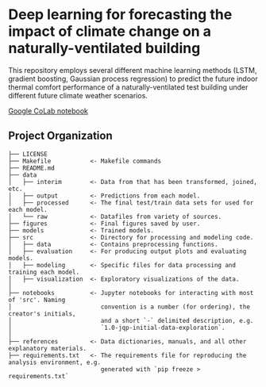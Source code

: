 # Deep learning for forecasting the impact of climate change on a naturally-ventilated building
This repository employs several different machine learning methods (LSTM, gradient boosting, Gaussian process regression) to predict the future indoor thermal comfort performance of a naturally-ventilated test building under different future climate weather scenarios.

[Google CoLab notebook](https://colab.research.google.com/drive/1fEqECoHNKjTxuT4LC6wgYS1oVaH63IeE)


Project Organization
------------

    ├── LICENSE
    ├── Makefile           <- Makefile commands
    ├── README.md          
    ├── data
    │   ├── interim        <- Data from that has been transformed, joined, etc.
    │   ├── output         <- Predictions from each model. 
    │   ├── processed      <- The final test/train data sets for used for each model.
    │   └── raw            <- Datafiles from variety of sources.  
    ├── figures            <- Final figures saved by user.
    ├── models             <- Trained models.  
    ├── src                <- Directory for processing and modeling code.
    │   ├── data           <- Contains preprocessing functions.
    │   ├── evaluation     <- For producing output plots and evaluating models.
    │   ├── modeling       <- Specific files for data processing and training each model.
    │   ├── visualization  <- Exploratory visualizations of the data.
    │   
    ├── notebooks          <- Jupyter notebooks for interacting with most of 'src'. Naming 
    │                         convention is a number (for ordering), the creator's initials, 
    │                         and a short `-` delimited description, e.g.
    │                         `1.0-jqp-initial-data-exploration`.
    │
    ├── references         <- Data dictionaries, manuals, and all other explanatory materials.
    ├── requirements.txt   <- The requirements file for reproducing the analysis environment, e.g.
                              generated with `pip freeze > requirements.txt`
                              
                       
